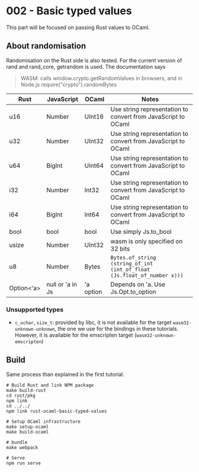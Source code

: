# 002 - Basic typed values

This part will be focused on passing Rust values to OCaml.

## About randomisation

Randomisation on the Rust side is also tested.
For the current version of rand and rand_core, getrandom is used. The documentation says

>  WASM: calls window.crypto.getRandomValues in browsers, and in Node.js
>  require("crypto").randomBytes


| Rust       | JavaScript       | OCaml     | Notes                                                                   |
|------------|------------------|-----------|-------------------------------------------------------------------------|
| u16        | Number           | UInt16    | Use string representation to convert from JavaScript to OCaml           |
| u32        | Number           | UInt32    | Use string representation to convert from JavaScript to OCaml           |
| u64        | BigInt           | UInt64    | Use string representation to convert from JavaScript to OCaml           |
| i32        | Number           | Int32     | Use string representation to convert from JavaScript to OCaml           |
| i64        | BigInt           | Int64     | Use string representation to convert from JavaScript to OCaml           |
| bool       | bool             | bool      | Use simply Js.to_bool                                                   |
| usize      | Number           | UInt32    | wasm is only specified on 32 bits                                       |
| u8         | Number           | Bytes     | `Bytes.of_string (string_of_int (int_of_float (Js.float_of_number x)))` |
| Option<'a> | null or 'a in Js | 'a option | Depends on 'a. Use Js.Opt.to_option                                     |

### Unsupported types

- `c_uchar`, `size_t`: provided by libc, it is not available for the target
  `wasm32-unknown-unknown`, the one we use for the bindings in these tutorials.
  However, it is available for the emscripten target (`wasm32-unknown-emscripten`)

## Build

Same process than explained in the first tutorial.

```
# Build Rust and link NPM package
make build-rust
cd rust/pkg
npm link
cd ../../
npm link rust-ocaml-basic-typed-values

# Setup OCaml infrastructure
make setup-ocaml
make build-ocaml

# bundle
make webpack

# Serve
npm run serve
```
